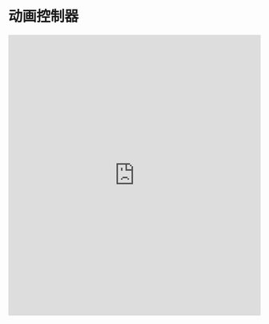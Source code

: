 # 动画控制器

<iframe width="100%" height="560" src="http://www.easybui.com/demo/source.html?url=pages/ui_method/bui.animate&code=html,js,result" allowfullscreen="allowfullscreen" frameborder="0"></iframe>
